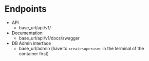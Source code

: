 # Endpoints
- API
  - base_url/api/v1/
- Documentation
  - base_url/api/v1/docs/swagger
- DB Admin interface
  - base_url/admin (have to `createsuperuser` in the terminal of the container first)